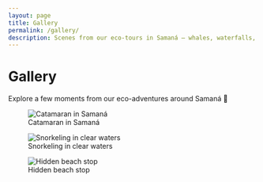```yaml
---
layout: page
title: Gallery
permalink: /gallery/
description: Scenes from our eco-tours in Samaná — whales, waterfalls, mangroves, and secret beaches.
---
```


# Gallery

Explore a few moments from our eco-adventures around Samaná 🌿

<div class="grid grid-3 mt-2">
  <figure>
    <img src="{{ '/assets/images/my-treasure.jpg' | relative_url }}" alt="Catamaran in Samaná" loading="lazy">
    <figcaption>Catamaran in Samaná</figcaption>
  </figure>

  <figure>
    <img src="{{ '/assets/images/rincon-beach.jpg' | relative_url }}" alt="Snorkeling in clear waters" loading="lazy">
    <figcaption>Snorkeling in clear waters</figcaption>
  </figure>

  <figure>
    <img src="{{ '/assets/images/my-treasure-chest.jpg' | relative_url }}" alt="Hidden beach stop" loading="lazy">
    <figcaption>Hidden beach stop</figcaption>
  </figure>
</div>

 
